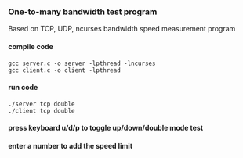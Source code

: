 ### One-to-many bandwidth test program

Based on TCP, UDP, ncurses bandwidth speed measurement program

#### compile code
```
gcc server.c -o server -lpthread -lncurses
gcc client.c -o client -lpthread
```

#### run code
```
./server tcp double
./client tcp double
```
#### press keyboard u/d/p to toggle up/down/double mode test
#### enter a number to add the speed limit